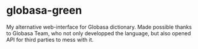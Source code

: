 # globasa-green
My alternative web-interface for Globasa dictionary. Made possible thanks to Globasa Team, who not only developped the language, but also opened API for third parties to mess with it.
